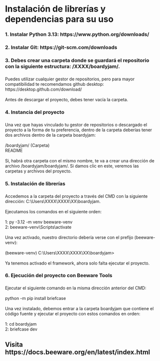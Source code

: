 <h1 align="left">Instalación de librerías y dependencias para su uso</h1>

###

<h3 align="left">1. Instalar Python 3.13: https://www.python.org/downloads/</h3>

###

<h3 align="left">2. Instalar Git: https://git-scm.com/downloads</h3>

###

<h3 align="left">3. Debes crear una carpeta donde se guardará el repositorio con la siguiente estructura: /XXXX/boardyjam/.</h3>

###

<p align="left">Puedes utilizar cualquier gestor de repositorios, pero para mayor compatibilidad te recomendamos github desktop: https://desktop.github.com/download/<br><br>Antes de descargar el proyecto, debes tener vacía la carpeta.</p>

###

<h3 align="left">4. Instancia del proyecto</h3>

###

<p align="left">Una vez que hayas vinculado tu gestor de repositorios o descargado el proyecto a la forma de tu preferencia, dentro de la carpeta deberías tener dos archivos dentro de la carpeta boardyjam:<br><br>/boardyjam/ (Carpeta)<br>README<br><br>Si, habrá otra carpeta con el mismo nombre, te va a crear una dirección de archivo /boardyjam/boardyjam/. Si damos clic en este, veremos las carpetas y archivos del proyecto.</p>

###

<h3 align="left">5. Instalación de librerías</h3>

###

<p align="left">Accedemos a la carpeta del proyecto a través del CMD con la siguiente dirección: C:\Users\XXXX\XXXX\XX\boardyjam.<br><br>Ejecutamos los comandos en el siguiente orden:<br><br>1: py -3.12 -m venv beeware-venv<br>2: beeware-venv\Scripts\activate<br><br>Una vez activado, nuestro directorio debería verse con el prefijo (beeware-venv): <br><br>(beeware-venv) C:\Users\XXXX\XXXX\XX\boardyjam><br><br>Ya tenemos activado el framework, ahora solo falta ejecutar el proyecto.</p>

###

<h3 align="left">6. Ejecución del proyecto con Beeware Tools</h3>

###

<p align="left">Ejecutar el siguiente comando en la misma dirección anterior del CMD:<br><br>python -m pip install briefcase<br><br>Una vez instalado, debemos entrar a la carpeta boardyjam que contiene el código fuente y ejecutar el proyecto con estos comandos en orden: <br><br>1: cd boardyjam<br>2: briefcase dev</p>

###

<p align="left"></p>

###

<h2 align="left">Visita https://docs.beeware.org/en/latest/index.html</h2>

###
